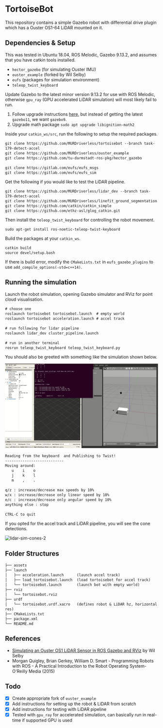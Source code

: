 # TortoiseBot

This repository contains a simple Gazebo robot with differential drive plugin which has a Ouster OS1-64 LiDAR mounted on it. 

## Dependencies & Setup

This was tested in Ubuntu 18.04, ROS Melodic, Gazebo 9.13.2, and assumes that you have catkin tools installed.

* `hector_gazebo` (for simulating Ouster IMU)
* `ouster_example` (forked by Wil Selby)
* `eufs` (packages for simulation environment)
* `teleop_twist_keyboard`

Update Gazebo to the latest minor version 9.13.2 for use with ROS Melodic, otherwise `gpu_ray` (GPU accelerated LiDAR simulation) will most likely fail to run.

1. Follow upgrade instructions [here](http://gazebosim.org/tutorials?tut=install_ubuntu&cat=install#Alternativeinstallation:step-by-step), but instead of getting the latest `gazebo11`, we want `gazebo9`.
2. Upgrade math package `sudo apt upgrade libignition-math2`

Inside your `catkin_ws/src`, run the following to setup the required packages.

```
git clone https://github.com/MURDriverless/tortoisebot --branch task-179-detect-accel
git clone https://github.com/MURDriverless/ouster_example
git clone https://github.com/tu-darmstadt-ros-pkg/hector_gazebo

git clone https://gitlab.com/eufs/eufs_msgs
git clone https://gitlab.com/eufs/eufs_sim
```

Get the following if you would like to test the LiDAR pipeline.
```
git clone https://github.com/MURDriverless/lidar_dev --branch task-179-detect-accel
git clone https://github.com/MURDriverless/linefit_ground_segmentation
git clone https://github.com/catkin/catkin_simple
git clone https://github.com/ethz-asl/glog_catkin.git
```

Then install the `teleop_twist_keyboard` for controlling the robot movement.
```
sudo apt-get install ros-noetic-teleop-twist-keyboard
```

Build the packages at your `catkin_ws`.
```
catkin build
source devel/setup.bash
```

If there is build error, modify the `CMakeLists.txt` in `eufs_gazebo_plugins` to use `add_compile_options(-std=c++14)`.

## Running the simulation

Launch the robot simulation, opening Gazebo simulator and RViz for point cloud visualisation.

```
# choose one
roslaunch tortoisebot tortoisebot.launch  # empty world
roslaunch tortoisebot acceleration.launch # accel track

# run following for lidar pipeline
roslaunch lidar_dev cluster_pipeline.launch

# run in another terminal
rosrun teleop_twist_keyboard teleop_twist_keyboard.py
```

You should also be greeted with something like the simulation shown below.

![lidar-sim](assets/lidar-sim.gif)


```
Reading from the keyboard  and Publishing to Twist!
---------------------------
Moving around:
   u    i    o
   j    k    l
   m    ,    .

q/z : increase/decrease max speeds by 10%
w/x : increase/decrease only linear speed by 10%
e/c : increase/decrease only angular speed by 10%
anything else : stop

CTRL-C to quit
```

If you opted for the accel track and LiDAR pipeline, you will see the cone detections.

![lidar-sim-cones-2](assets/lidar-sim-cones-2.gif)

## Folder Structures

```
├── assets
├── launch
│   ├── acceleration.launch      (launch accel track)
│   ├── load_tortoisebot.launch  (load tortoisebot for accel track)
│   └── tortoisebot.launch       (launch bot with empty world)
├── rviz
│   └── tortoisebot.rviz
├── urdf
│   └── tortoisebot.urdf.xacro   (defines robot & LiDAR hz, horizontal res)
├── CMakeLists.txt
├── package.xml
└── README.md
```


## References

* [Simulating an Ouster OS1 LiDAR Sensor in ROS Gazebo and RViz](https://www.wilselby.com/2019/05/simulating-an-ouster-os-1-lidar-sensor-in-ros-gazebo-and-rviz/) by Wil Selby
* Morgan Quigley, Brian Gerkey, William D. Smart - Programming Robots with ROS - A Practical Introduction to the Robot Operating System-O'Reilly Media (2015)

## Todo
- [x] Create appropriate fork of `ouster_example`
- [x] Add instructions for setting up the robot & LiDAR from scratch
- [x] Add instructions for testing with LiDAR pipeline
- [x] Tested with `gpu_ray` for accelerated simulation, can basically run in real-time if supported GPU is used